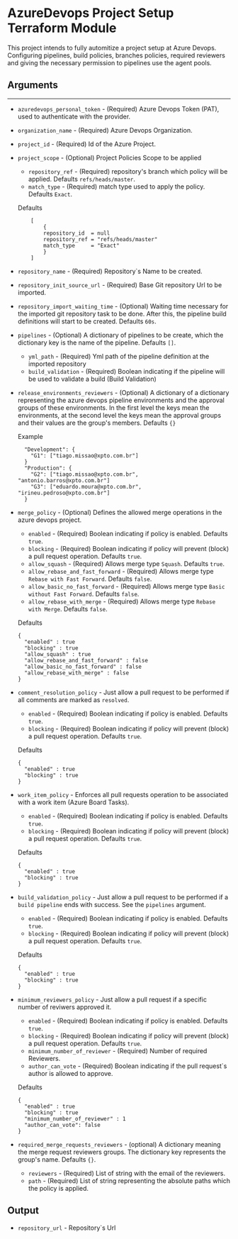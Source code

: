 # AzureDevops Project Setup Terraform Module

This project intends to fully automitize a project setup at Azure Devops. Configuring pipelines, build policies, branches policies, required reviewers and giving the necessary permission to pipelines use the agent pools.


## Arguments
---

- `azuredevops_personal_token` - (Required) Azure Devops Token (PAT), used to authenticate with the provider.

- `organization_name` - (Required) Azure Devops Organization.

- `project_id` - (Required) Id of the Azure Project.

- `project_scope` - (Optional) Project Policies Scope to be applied

    - `repository_ref` - (Required) repository's branch which policy will be applied. Defaults `refs/heads/master`.
    - `match_type` - (Required) match type used to apply the policy. Defaults `Exact`. 
    
    Defaults

    ```
        [
            {
            repository_id  = null
            repository_ref = "refs/heads/master"
            match_type     = "Exact"
            }
        ]
    ```

- `repository_name` - (Required) Repository`s Name to be created.

- `repository_init_source_url` - (Required) Base Git repository Url to be imported.

- `repository_import_waiting_time` - (Optional) Waiting time necessary for the imported git repository task to be done. After this, the pipeline build definitions will start to be created. Defaults `60s`.

- `pipelines` - (Optional) A dictionary of pipelines to be create, which the dictionary key is the name of the pipeline. Defaults `[]`.

    - `yml_path` - (Required) Yml path of the pipeline definition at the imported repository
    - `build_validation` - (Required) Boolean indicating if the pipeline will be used to validate a build (Build Validation)

- `release_environments_reviewers` - (Optional) A dictionary of a dictionary representing the azure devops pipeline environments and the approval groups of these environments. In the first level the keys mean the environments, at the second level the keys mean the approval groups and their values are the group's members. Defaults `{}`

    Example

    ```
      "Development": {
        "G1": ["tiago.missao@xpto.com.br"]
      }
      "Production": {
        "G2": ["tiago.missao@xpto.com.br", "antonio.barros@xpto.com.br"]
        "G3": ["eduardo.moura@xpto.com.br", "irineu.pedroso@xpto.com.br"]
      }
    ```

- `merge_policy` - (Optional) Defines the allowed merge operations in the azure devops project.
    - `enabled` - (Required) Boolean indicating if policy is enabled. Defaults `true`.
    - `blocking` - (Required) Boolean indicating if policy will prevent (block) a pull request operation. Defaults `true`.
    - `allow_squash` - (Required) Allows merge type `Squash`. Defaults `true`.
    - `allow_rebase_and_fast_forward` - (Required) Allows merge type `Rebase with Fast Forward`. Defaults `false`.
    - `allow_basic_no_fast_forward` - (Required)  Allows merge type `Basic without Fast Forward`. Defaults `false`.
    - `allow_rebase_with_merge` - (Required) Allows merge type `Rebase with Merge`. Defaults `false`.

    Defaults

    ```
    {
      "enabled" : true
      "blocking" : true
      "allow_squash" : true
      "allow_rebase_and_fast_forward" : false
      "allow_basic_no_fast_forward" : false
      "allow_rebase_with_merge" : false
    }
    ```

- `comment_resolution_policy` - Just allow a pull request to be performed if all comments are marked as `resolved`.
    - `enabled` - (Required) Boolean indicating if policy is enabled. Defaults `true`.
    - `blocking` - (Required) Boolean indicating if policy will prevent (block) a pull request operation. Defaults `true`.

    Defaults

    ```
    {
      "enabled" : true
      "blocking" : true
    }
    ```

- `work_item_policy` - Enforces all pull requests operation to be associated with a work item (Azure Board Tasks).
    - `enabled` - (Required) Boolean indicating if policy is enabled. Defaults `true`.
    - `blocking` - (Required) Boolean indicating if policy will prevent (block) a pull request operation. Defaults `true`.

    Defaults

    ```
    {
      "enabled" : true
      "blocking" : true
    }
    ```

- `build_validation_policy` - Just allow a pull request to be performed if a `build pipeline` ends with success. See the `pipelines` argument.
    - `enabled` - (Required) Boolean indicating if policy is enabled. Defaults `true`.
    - `blocking` - (Required) Boolean indicating if policy will prevent (block) a pull request operation. Defaults `true`.

    Defaults

    ```
    {
      "enabled" : true
      "blocking" : true
    }
    ```

- `minimum_reviewers_policy` -  Just allow a pull request if a specific number of reviwers approved it.
    - `enabled` - (Required) Boolean indicating if policy is enabled. Defaults `true`.
    - `blocking` - (Required) Boolean indicating if policy will prevent (block) a pull request operation. Defaults `true`.
    - `minimum_number_of_reviewer` - (Required) Number of required Reviewers.
    - `author_can_vote` - (Required) Boolean indicating if the pull request`s author is allowed to approve.

    Defaults

    ```
    {
      "enabled" : true
      "blocking" : true
      "minimum_number_of_reviewer" : 1
      "author_can_vote": false
    }
    ```
- `required_merge_requests_reviewers` - (optional) A dictionary meaning the merge request reviewers groups. The dictionary key represents the group's name. Defaults `{}`.
  - `reviewers` - (Required) List of string with the email of the reviewers.
  - `path` - (Required) List of string representing the absolute paths which the policy is applied.

## Output

- `repository_url` - Repository`s Url